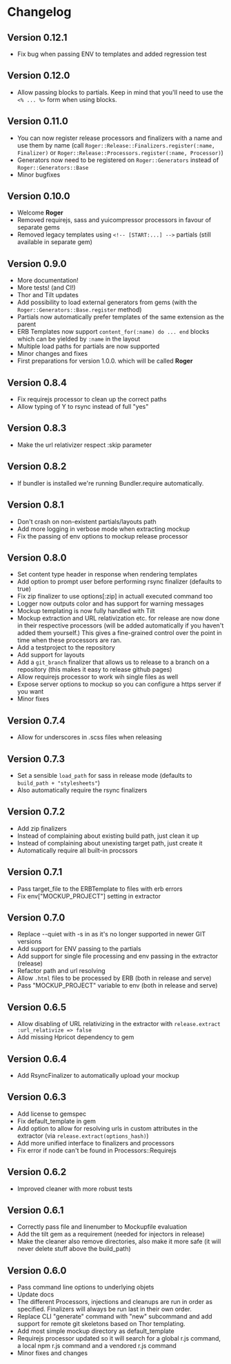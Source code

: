 # Changelog

## Version 0.12.1
* Fix bug when passing ENV to templates and added regression test

## Version 0.12.0
* Allow passing blocks to partials. Keep in mind that you'll need to use the `<% ... %>` form when using blocks.

## Version 0.11.0
* You can now register release processors and finalizers with a name and use them by name (call `Roger::Release::Finalizers.register(:name, Finalizer)` or `Roger::Release::Processors.register(:name, Processor)`)
* Generators now need to be registered on `Roger::Generators` instead of `Roger::Generators::Base`
* Minor bugfixes

## Version 0.10.0
* Welcome **Roger**
* Removed requirejs, sass and yuicompressor processors in favour of separate gems
* Removed legacy templates using `<!-- [START:...] -->` partials (still available in separate gem)

## Version 0.9.0
* More documentation!
* More tests! (and CI!)
* Thor and Tilt updates
* Add possibility to load external generators from gems (with the `Roger::Generators::Base.register` method)
* Partials now automatically prefer templates of the same extension as the parent
* ERB Templates now support `content_for(:name) do ... end` blocks which can be yielded by `:name` in the layout
* Multiple load paths for partials are now supported
* Minor changes and fixes
* First preparations for version 1.0.0. which will be called **Roger**

## Version 0.8.4
* Fix requirejs processor to clean up the correct paths
* Allow typing of Y to rsync instead of full "yes"

## Version 0.8.3
* Make the url relativizer respect :skip parameter

## Version 0.8.2
* If bundler is installed we're running Bundler.require automatically.

## Version 0.8.1
* Don't crash on non-existent partials/layouts path
* Add more logging in verbose mode when extracting mockup
* Fix the passing of env options to mockup release processor

## Version 0.8.0
* Set content type header in response when rendering templates
* Add option to prompt user before performing rsync finalizer (defaults to true)
* Fix zip finalizer to use options[:zip] in actuall executed command too
* Logger now outputs color and has support for warning messages
* Mockup templating is now fully handled with Tilt
* Mockup extraction and URL relativization etc. for release are now done in their respective processors (will be added automatically if you haven't added them yourself.) This gives a fine-grained control over the point in time when these processors are ran.
* Add a testproject to the repository
* Add support for layouts
* Add a `git_branch` finalizer that allows us to release to a branch on a repository (this makes it easy to release github pages)
* Allow requirejs processor to work wih single files as well
* Expose server options to mockup so you can configure a https server if you want
* Minor fixes

## Version 0.7.4
* Allow for underscores in .scss files when releasing

## Version 0.7.3
* Set a sensible `load_path` for sass in release mode (defaults to `build_path + "stylesheets"`)
* Also automatically require the rsync finalizers

## Version 0.7.2
* Add zip finalizers
* Instead of complaining about existing build path, just clean it up
* Instead of complaining about unexisting target path, just create it
* Automatically require all built-in procssors

## Version 0.7.1
* Pass target_file to the ERBTemplate to files with erb errors
* Fix env["MOCKUP_PROJECT"] setting in extractor

## Version 0.7.0
* Replace --quiet with -s in as it's no longer supported in newer GIT versions
* Add support for ENV passing to the partials
* Add support for single file processing and env passing in the extractor (release)
* Refactor path and url resolving
* Allow `.html` files to be processed by ERB (both in release and serve)
* Pass "MOCKUP_PROJECT" variable to env (both in release and serve)

## Version 0.6.5
* Allow disabling of URL relativizing in the extractor with `release.extract :url_relativize => false`
* Add missing Hpricot dependency to gem

## Version 0.6.4
* Add RsyncFinalizer to automatically upload your mockup

## Version 0.6.3
* Add license to gemspec
* Fix default_template in gem
* Add option to allow for resolving urls in custom attributes in the extractor (via `release.extract(options_hash)`)
* Add more unified interface to finalizers and processors
* Fix error if node can't be found in Processors::Requirejs

## Version 0.6.2
* Improved cleaner with more robust tests

## Version 0.6.1
* Correctly pass file and linenumber to Mockupfile evaluation
* Add the tilt gem as a requirement (needed for injectors in release)
* Make the cleaner also remove directories, also make it more safe (it will never delete stuff above the build_path)

## Version 0.6.0
* Pass command line options to underlying objets
* Update docs
* The different Processors, injections and cleanups are run in order as specified. Finalizers will always be run last in their own order.
* Replace CLI "generate" command with "new" subcommand and add support for remote git skeletons based on Thor templating.
* Add most simple mockup directory as default_template
* Requirejs processor updated so it will search for a global r.js command, a local npm r.js command and a vendored r.js command
* Minor fixes and changes